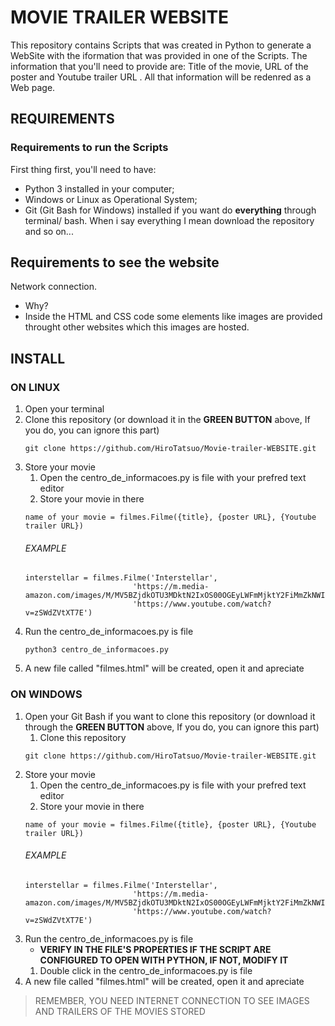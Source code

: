 # MOVIE TRAILER WEBSITE
This repository contains Scripts that was created in Python to generate a WebSite with the iformation that was provided in one of the Scripts.
The information that you'll need to provide are: Title of the movie, URL of the poster and Youtube trailer URL . All that information will be redenred as a Web page.

## REQUIREMENTS
### Requirements to run the Scripts 

First thing first, you'll need to have:
* Python 3 installed in your computer;
* Windows or Linux as Operational System;
* Git (Git Bash for Windows) installed if you want do **everything** through terminal/ bash. When i say everything I mean download the repository and so on...

## Requirements to see the website
Network connection.
 - Why? 
 - Inside the HTML and CSS code some elements like images are provided throught other websites which this images are hosted.

## INSTALL
### ON LINUX 
1.  Open your terminal
1.  Clone this repository (or download it in the **GREEN BUTTON** above, If you do, you can ignore this part)
    ``` 
    git clone https://github.com/HiroTatsuo/Movie-trailer-WEBSITE.git    
    ```
1.  Store your movie
    1.  Open the centro_de_informacoes.py is file with your prefred text editor
    1.  Store your movie in there
    ```
    name of your movie = filmes.Filme({title}, {poster URL}, {Youtube trailer URL})
    ```
    ###### EXAMPLE
    ```
    interstellar = filmes.Filme('Interstellar',
                            'https://m.media-amazon.com/images/M/MV5BZjdkOTU3MDktN2IxOS00OGEyLWFmMjktY2FiMmZkNWIyODZiXkEyXkFqcGdeQXVyMTMxODk2OTU@._V1_SY1000_SX675_AL_.jpg',
                            'https://www.youtube.com/watch?v=zSWdZVtXT7E')                            
    ```
1.  Run the centro_de_informacoes.py is file
    ```
    python3 centro_de_informacoes.py
    
1.  A new file called "filmes.html" will be created, open it and apreciate


### ON WINDOWS
1.  Open your Git Bash if you want to clone this repository (or download it through the **GREEN BUTTON** above, If you do, you can ignore this part)
    1.  Clone this repository
     ```
     git clone https://github.com/HiroTatsuo/Movie-trailer-WEBSITE.git 
     ```
1.  Store your movie
    1.  Open the centro_de_informacoes.py is file with your prefred text editor
    1.  Store your movie in there
    ```
    name of your movie = filmes.Filme({title}, {poster URL}, {Youtube trailer URL})
    ```
    ###### EXAMPLE
    ```
    interstellar = filmes.Filme('Interstellar',
                            'https://m.media-amazon.com/images/M/MV5BZjdkOTU3MDktN2IxOS00OGEyLWFmMjktY2FiMmZkNWIyODZiXkEyXkFqcGdeQXVyMTMxODk2OTU@._V1_SY1000_SX675_AL_.jpg',
                            'https://www.youtube.com/watch?v=zSWdZVtXT7E')                            
    ```
1.  Run the centro_de_informacoes.py is file
    * **VERIFY IN THE FILE'S PROPERTIES IF THE SCRIPT ARE CONFIGURED TO OPEN WITH PYTHON, IF NOT, MODIFY IT**
    1.  Double click in the centro_de_informacoes.py is file
1.  A new file called "filmes.html" will be created, open it and apreciate

> REMEMBER, YOU NEED INTERNET CONNECTION TO SEE IMAGES AND TRAILERS OF THE MOVIES STORED 
